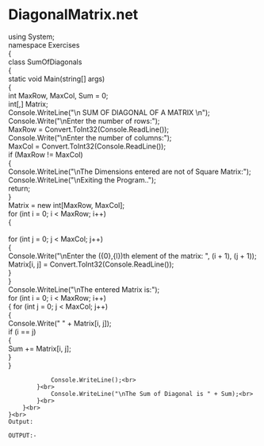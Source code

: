 # DiagonalMatrix.net
 using System;<br>
namespace Exercises<br>
{<br>
class SumOfDiagonals<br>
    {<br>
        static void Main(string[] args)<br>
        {<br>
            int MaxRow, MaxCol, Sum = 0;<br>
            int[,] Matrix;<br>
            Console.WriteLine("\n SUM OF DIAGONAL OF A MATRIX \n");<br>
            Console.Write("\nEnter the number of rows:");<br>
            MaxRow = Convert.ToInt32(Console.ReadLine());<br>
            Console.Write("\nEnter the number of columns:");<br>
            MaxCol = Convert.ToInt32(Console.ReadLine());<br>
            if (MaxRow != MaxCol)<br>
            {<br>
                Console.WriteLine("\nThe Dimensions entered are not of Square Matrix:");<br>
                Console.WriteLine("\nExiting the Program..");<br>
                return;<br>
            }<br>
            Matrix = new int[MaxRow, MaxCol];<br>
            for (int i = 0; i < MaxRow; i++)<br>
            {<br><br>
                for (int j = 0; j < MaxCol; j++)<br>
                {<br>
                    Console.Write("\nEnter the ({0},{l})th element of the matrix: ", (i + 1), (j + 1));<br>
                    Matrix[i, j] = Convert.ToInt32(Console.ReadLine());<br>
                }<br>
            }<br>
            Console.WriteLine("\nThe entered Matrix is:");<br>
            for (int i = 0; i < MaxRow; i++)<br>
            {
                for (int j = 0; j < MaxCol; j++)<br>
                {<br>
                    Console.Write(" " + Matrix[i, j]);<br>
                    if (i == j)<br>
                    {<br>
                        Sum += Matrix[i, j];<br>
                    }<br>
                }<br>

                Console.WriteLine();<br>
            }<br>
                Console.WriteLine("\nThe Sum of Diagonal is " + Sum);<br>
            }<br>
        }<br>
    }<br>
    Output:
    
    OUTPUT:-
    
